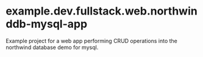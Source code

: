 # example.dev.fullstack.web.northwinddb-mysql-app
Example project for a web app performing CRUD operations into the northwind database demo for mysql.
